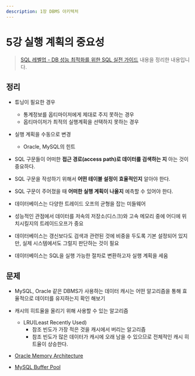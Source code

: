 ```yaml
---
description: 1장 DBMS 아키텍처
---
```


# 5강 실행 계획의 중요성

> [SQL 레벨업 - DB 성능 최적화를 위한 SQL 실전 가이드](http://www.kyobobook.co.kr/product/detailViewKor.laf?mallGb=KOR&ejkGb=KOR&barcode=9788968482519) 내용을 정리한 내용입니다.


## 정리

- 튜닝이 필요한 경우
    - 통계정보를 옵티마이저에게 제대로 주지 못하는 경우
	- 옵티마이저가 최적의 실행계획을 선택하지 못하는 경우
	
- 실행 계획을 수동으로 변경
	- Oracle, MySQL의 힌트
	
- SQL 구문들이 어떠한 **접근 경로(access path)로 데이터를 검색하는 지** 아는 것이 중요하다.
- SQL 구문을 작성하기 위해서 **어떤 테이블 설정이 효율적인지** 알아야 한다.
- SQL 구문이 주어졌을 때 **어떠한 실행 계획이 나올지** 예측할 수 있어야 한다.


- 데이터베이스는 다양한 트레이드 오프의 균형을 잡는 미들웨어
- 성능적인 관점에서 데이터를 저속의 저장소(디스크)와 고속 메모리 중에 어디에 위치시킬지의 트레이드오프가 중요
- 데이터베이스는 갱신보다도 검색과 관련된 것에 비중을 두도록 기본 설정되어 있지만, 실제 시스템에서도 그럴지 판단하는 것이 필요
- 데이터베이스는 SQL을 실행 가능한 절차로 변환하고자 실행 계획을 세움

## 문제

- MySQL, Oracle 같은 DBMS가 사용하는 데이터 캐시는 어떤 알고리즘을 통해 효율적으로 데이터를 유지하는지 확인 해보기

- 캐시의 히트율을 올리기 위해 사용할 수 있는 알고리즘
    - LRU(Least Recently Used)
		- 참조 빈도가 가장 적은 것을 캐시에서 버리는 알고리즘
		- 참조 빈도가 많은 데이터가 캐시에 오래 남을 수 있으므로 전체적인 캐시 히트율이 상승한다.
	

- [Oracle Memory Architecture](https://docs.oracle.com/cd/E25054_01/server.1111/e25789/memory.htm#autoldlO)
- [MySQL Buffer Pool](http://dev.mysql.com/doc/refman/5.7/en/innodb-buffer-pool.html)
